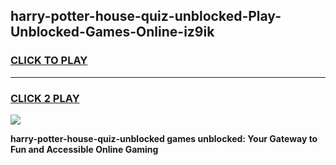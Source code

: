 
## harry-potter-house-quiz-unblocked-Play-Unblocked-Games-Online-iz9ik
<h3>
<a href="https://premium76.site?title=harry-potter-house-quiz-unblocked&ref=25A">CLICK TO PLAY</a></h3>
<hr>

<h3>
<a href="https://premium76.site?title=harry-potter-house-quiz-unblocked&ref=25A">CLICK 2 PLAY</a>
  
</h3>

<a href="https://premium76.site?title=harry-potter-house-quiz-unblocked&ref=25A"><img src="https://clearcache.store/games.png"></a>


**harry-potter-house-quiz-unblocked games unblocked: Your Gateway to Fun and Accessible Online Gaming**
